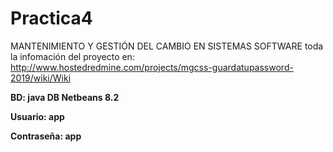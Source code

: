 # Practica4
MANTENIMIENTO Y GESTIÓN DEL CAMBIO EN SISTEMAS SOFTWARE toda la infomación del proyecto en:
http://www.hostedredmine.com/projects/mgcss-guardatupassword-2019/wiki/Wiki

**BD: java DB Netbeans 8.2**

**Usuario: app**

**Contraseña: app**

